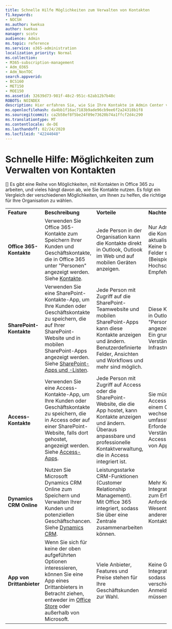 ```yaml
---
title: Schnelle Hilfe Möglichkeiten zum Verwalten von Kontakten
f1.keywords:
- NOCSH
ms.author: kwekua
author: kwekua
manager: scotv
audience: Admin
ms.topic: reference
ms.service: o365-administration
localization_priority: Normal
ms.collection:
- M365-subscription-management
- Adm_O365
- Adm_NonTOC
search.appverid:
- BCS160
- MET150
- MOE150
ms.assetid: 32639d73-981f-48c2-951c-62ab12b7b48c
ROBOTS: NOINDEX
description: Hier erfahren Sie, wie Sie Ihre Kontakte im Admin Center verwalten.
ms.openlocfilehash: da4bb1f16ac7183b9ade96cb9ee6f2a24318b1f8
ms.sourcegitcommit: ca2b58ef8f5be24f09e73620b74a1ffcf2d4c290
ms.translationtype: MT
ms.contentlocale: de-DE
ms.lasthandoff: 02/24/2020
ms.locfileid: "42244048"
---
```

# <a name="quick-help-ways-to-manage-contacts"></a>Schnelle Hilfe: Möglichkeiten zum Verwalten von Kontakten

[] Es gibt eine Reihe von Möglichkeiten, mit Kontakten in Office 365 zu arbeiten, und vieles hängt davon ab, wie Sie Kontakte nutzen. Es folgt ein Vergleich der verschiedenen Möglichkeiten, um Ihnen zu helfen, die richtige für Ihre Organisation zu wählen.
  
|||||
|:-----|:-----|:-----|:-----|
|**Feature** <br/> |**Beschreibung** <br/> |**Vorteile** <br/> |**Nachteile** <br/> |
|**Office 365-Kontakte** <br/> |Verwenden Sie Office 365-Kontakte zum Speichern Ihrer Kunden und Geschäftskontakte, die in Office 365 unter "Personen" angezeigt werden. Siehe [Kontakte](contacts.md).    <br/> |Jede Person in der Organisation kann die Kontakte direkt in Outlook, Outlook im Web und auf mobilen Geräten anzeigen.  <br/> |Nur Administratoren können die Kontakte erstellen und aktualisieren.  <br/> Keine benutzerdefinierten Felder sind zulässig (Beispiele: Geburtsdatum, Hochschule, Empfehlungsmedium).  <br/> |
|**SharePoint-Kontakte** <br/> |Verwenden Sie eine SharePoint-Kontakte-App, um Ihre Kunden oder Geschäftskontakte zu speichern, die auf Ihrer SharePoint-Website und in mobilen SharePoint-Apps angezeigt werden. Siehe [SharePoint-Apps und -Listen](https://support.office.com/article/0a1c3ace-def0-44af-b225-cfa8d92c52d7.aspx).  <br/> |Jede Person mit Zugriff auf die SharePoint-Teamwebsite und mobilen SharePoint-Apps kann diese Kontakte anzeigen und ändern.  <br/> Benutzerdefinierte Felder, Ansichten und Workflows und mehr sind möglich.  <br/> |Diese Kontakte werden nicht in Outlook oder unter "Personen" in Office 365 angezeigt.  <br/> Ein grundlegendes Verständnis der SharePoint-Infrastruktur ist erforderlich.  <br/> |
|**Access-Kontakte** <br/> |Verwenden Sie eine Access-Kontakte-App, um Ihre Kunden oder Geschäftskontakte zu speichern, die in Access oder auf einer SharePoint-Website, falls dort gehostet, angezeigt werden. Siehe [Access-Apps](https://support.office.com/article/25f3ab3e-510d-44b0-accf-b976c0813e71.aspx).  <br/> |Jede Person mit Zugriff auf Access oder die SharePoint-Website, die die App hostet, kann Kontakte anzeigen und ändern.  <br/> Überaus anpassbare und professionelle Kontaktverwaltung, die in Access integriert ist.  <br/> |Sie müssen Microsoft Access erwerben oder zu einem Office 365-Plan wechseln, der Access umfasst.  <br/> Erfordert ein grundlegendes Verständnis von Microsoft Access und der Erstellung von Apps.  <br/> |
|**Dynamics CRM Online** <br/> |Nutzen Sie Microsoft Dynamics CRM Online zum Speichern und Verwalten Ihrer Kunden und potenziellen Geschäftschancen. Siehe [Dynamics CRM](https://dynamics.microsoft.com).  <br/> |Leistungsstarke CRM-Funktionen (Customer Relationship Management).  <br/> Mit Office 365 integriert, sodass Sie über eine Zentrale zusammenarbeiten können.  <br/> |Mehr Komplexität bei der Integration und Anpassung zum Erfüllen Ihrer Anforderungen.  <br/> Wesentlich teurer als alle anderen Kontaktverwaltungsoptionen.  <br/> |
|**App von Drittanbieter** <br/> |Wenn Sie sich für keine der oben aufgeführten Optionen interessieren, können Sie eine App eines Drittanbieters in Betracht ziehen, entweder im [Office Store](https://store.office.com) oder außerhalb von Microsoft.  <br/> |Viele Anbieter, Features und Preise stehen für Ihre Geschäftskunden zur Wahl.  <br/> |Keine Garantie der Integration in Office 365, sodass Sie mit zwei verschiedenen Diensten, Anmeldungen usw. arbeiten müssen.  <br/> |
   

